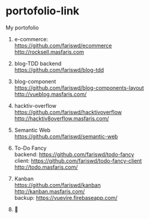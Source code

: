 # portofolio-link
My portofolio

1. e-commerce:  
https://github.com/fariswd/ecommerce  
http://rocksell.masfaris.com  

2. blog-TDD backend  
https://github.com/fariswd/blog-tdd  

3. blog-component  
https://github.com/fariswd/blog-components-layout  
http://vueblog.masfaris.com/  

4. hacktiv-overflow  
https://github.com/fariswd/hacktivoverflow  
http://hacktiv8overflow.masfaris.com/  

5. Semantic Web  
https://github.com/fariswd/semantic-web  

6. To-Do Fancy  
backend: https://github.com/fariswd/todo-fancy  
client: https://github.com/fariswd/todo-fancy-client  
http://todo.masfaris.com/  

7. Kanban  
https://github.com/fariswd/kanban  
http://kanban.masfaris.com/  
backup: https://vuevire.firebaseapp.com/  

8. :rocket:
